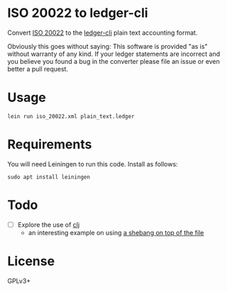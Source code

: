 # ISO 20022 to ledger-cli

Convert [ISO 20022](https://en.wikipedia.org/wiki/ISO_20022) to the
[ledger-cli](https://www.ledger-cli.org) plain text accounting format.

Obviously this goes without saying: This software is provided "as is"
without warranty of any kind. If your ledger statements are incorrect
and you believe you found a bug in the converter please file an issue
or even better a pull request.

# Usage

``` shell
lein run iso_20022.xml plain_text.ledger
```
# Requirements

You will need Leiningen to run this code. Install as follows:

``` shell
sudo apt install leiningen
```
# Todo

- [ ] Explore the use of [clj](https://clojure.org/guides/deps_and_cli)
  - an interesting example on using [a shebang on top of the file](https://clojureverse.org/t/deps-edn-workflows/2451)

# License

GPLv3+
